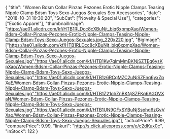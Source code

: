 {
	"title": "Women Bdsm Collar Pinzas Pezones Erotic Nipple Clamps Teasing Nipple Clamp Bdsm Toys Sexo Juegos Sexuales Sex Accessories",
	"date": "2018-10-31 10:30:20",
	"SubCat": ["Novelty & Special Use"],
	"categories": ["Exotic Apparel"],
	"thumbnailImage": "https://ae01.alicdn.com/kf/HTB1RLDcc8cXBuNjt_biq6xpmpXao/Women-Bdsm-Collar-Pinzas-Pezones-Erotic-Nipple-Clamps-Teasing-Nipple-Clamp-Bdsm-Toys-Sexo-Juegos-Sexuales.jpg_220x220.jpg",
	"BigImage": ["https://ae01.alicdn.com/kf/HTB1RLDcc8cXBuNjt_biq6xpmpXao/Women-Bdsm-Collar-Pinzas-Pezones-Erotic-Nipple-Clamps-Teasing-Nipple-Clamp-Bdsm-Toys-Sexo-Juegos-Sexuales.jpg","https://ae01.alicdn.com/kf/HTB1Kw7qlmMmBKNjSZTEq6ysKpXao/Women-Bdsm-Collar-Pinzas-Pezones-Erotic-Nipple-Clamps-Teasing-Nipple-Clamp-Bdsm-Toys-Sexo-Juegos-Sexuales.jpg","https://ae01.alicdn.com/kf/HTB1z6RCgMZC2uNjSZFnq6yxZpXaE/Women-Bdsm-Collar-Pinzas-Pezones-Erotic-Nipple-Clamps-Teasing-Nipple-Clamp-Bdsm-Toys-Sexo-Juegos-Sexuales.jpg","https://ae01.alicdn.com/kf/HTB1Z21olrZnBKNjSZFKq6AGOVXaN/Women-Bdsm-Collar-Pinzas-Pezones-Erotic-Nipple-Clamps-Teasing-Nipple-Clamp-Bdsm-Toys-Sexo-Juegos-Sexuales.jpg","https://ae01.alicdn.com/kf/HTB1UN9OFxSYBuNjSsphq6zGvVXao/Women-Bdsm-Collar-Pinzas-Pezones-Erotic-Nipple-Clamps-Teasing-Nipple-Clamp-Bdsm-Toys-Sexo-Juegos-Sexuales.jpg"],
	"actualPrice": 6.99,
	"comparePrice": 9.99,
	"linkurl": "http://s.click.aliexpress.com/e/c2dKux0c",
	"inStock": 122
}
